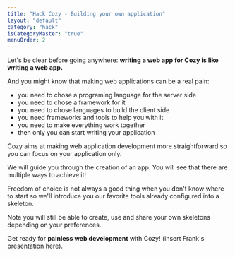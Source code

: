 ```yaml
---
title: "Hack Cozy - Building your own application"
layout: "default"
category: "hack"
isCategoryMaster: "true"
menuOrder: 2
---
```


Let's be clear before going anywhere: **writing a web app for Cozy is like writing a web app.**

And you might know that making web applications can be a real pain:

* you need to chose a programing language for the server side
* you need to chose a framework for it
* you need to chose languages to build the client side
* you need frameworks and tools to help you with it
* you need to make everything work together
* then only you can start writing your application

Cozy aims at making web application development more straightforward so you can focus on your application only.

We will guide you through the creation of an app. You will see that there are multiple ways to achieve it!

Freedom of choice is not always a good thing when you don't know where to start so we'll introduce you our favorite tools already configured into a skeleton.

Note you will still be able to create, use and share your own skeletons depending on your preferences.

Get ready for **painless web development** with Cozy! (insert Frank's presentation here).